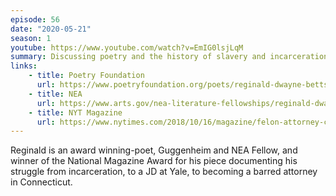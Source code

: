 ```yaml
---
episode: 56
date: "2020-05-21"
season: 1
youtube: https://www.youtube.com/watch?v=EmIG0lsjLqM
summary: Discussing poetry and the history of slavery and incarceration in the United States
links:
    - title: Poetry Foundation
      url: https://www.poetryfoundation.org/poets/reginald-dwayne-betts
    - title: NEA
      url: https://www.arts.gov/nea-literature-fellowships/reginald-dwayne-betts
    - title: NYT Magazine
      url: https://www.nytimes.com/2018/10/16/magazine/felon-attorney-crime-yale-law.html
---
```

Reginald is an award winning-poet, Guggenheim and NEA Fellow, and winner of the National Magazine Award for his piece documenting his struggle from incarceration, to a JD at Yale, to becoming a barred attorney in Connecticut.
